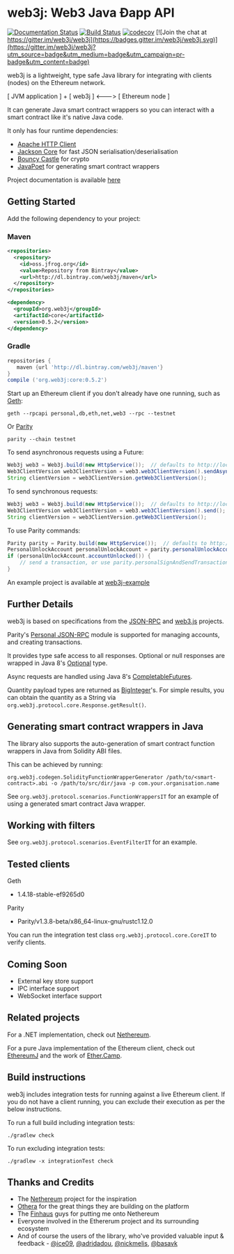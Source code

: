 # web3j: Web3 Java Ðapp API

[![Documentation Status](https://readthedocs.org/projects/web3j/badge/?version=latest)](http://web3j.readthedocs.io/en/latest/?badge=latest)
[![Build Status](https://travis-ci.org/web3j/web3j.svg?branch=master)](https://travis-ci.org/web3j/web3j)
[![codecov](https://codecov.io/gh/web3j/web3j/branch/master/graph/badge.svg)](https://codecov.io/gh/web3j/web3j)
[![Join the chat at https://gitter.im/web3j/web3j](https://badges.gitter.im/web3j/web3j.svg)](https://gitter.im/web3j/web3j?utm_source=badge&utm_medium=badge&utm_campaign=pr-badge&utm_content=badge)

web3j is a lightweight, type safe Java library for integrating with clients (nodes) on the Ethereum network.

[ JVM application ] + [ web3j ] <---> [ Ethereum node ]

It can generate Java smart contract wrappers so you can interact with a smart contract like it's native Java code. 

It only has four runtime dependencies:

* [Apache HTTP Client](https://hc.apache.org/httpcomponents-client-ga/index.html)
* [Jackson Core](https://github.com/FasterXML/jackson-core) for fast JSON serialisation/deserialisation
* [Bouncy Castle](https://www.bouncycastle.org/) for crypto
* [JavaPoet](https://github.com/square/javapoet) for generating smart contract wrappers

Project documentation is available [here](https://web3j.readthedocs.io/en/latest/)


## Getting Started

Add the following dependency to your project:

### Maven

```xml
<repositories>
  <repository>
    <id>oss.jfrog.org</id>
    <value>Repository from Bintray</value>
    <url>http://dl.bintray.com/web3j/maven</url>
  </repository>
</repositories>

<dependency>
  <groupId>org.web3j</groupId>
  <artifactId>core</artifactId>
  <version>0.5.2</version>
</dependency>
```

### Gradle

```groovy
repositories {
   maven {url 'http://dl.bintray.com/web3j/maven'}
}
compile ('org.web3j:core:0.5.2')
```

Start up an Ethereum client if you don't already have one running, such as [Geth](https://github.com/ethereum/go-ethereum/wiki/geth):

`geth --rpcapi personal,db,eth,net,web3 --rpc --testnet`

Or [Parity](https://github.com/ethcore/parity)

`parity --chain testnet`



To send asynchronous requests using a Future:

```java
Web3j web3 = Web3j.build(new HttpService());  // defaults to http://localhost:8545/
Web3ClientVersion web3ClientVersion = web3.web3ClientVersion().sendAsync().get();
String clientVersion = web3ClientVersion.getWeb3ClientVersion();
```


To send synchronous requests:

```java
Web3j web3 = Web3j.build(new HttpService());  // defaults to http://localhost:8545/
Web3ClientVersion web3ClientVersion = web3.web3ClientVersion().send();
String clientVersion = web3ClientVersion.getWeb3ClientVersion();
```

To use Parity commands:
```java
Parity parity = Parity.build(new HttpService());  // defaults to http://localhost:8545/
PersonalUnlockAccount personalUnlockAccount = parity.personalUnlockAccount("0x000...", "a password").sendAsync().get();
if (personalUnlockAccount.accountUnlocked()) {
    // send a transaction, or use parity.personalSignAndSendTransaction() to do it all in one
}
```


An example project is available at [web3j-example](https://github.com/web3j/web3j-example)


## Further Details

web3j is based on specifications from the [JSON-RPC](https://github.com/ethereum/wiki/wiki/JSON-RPC) and [web3.js](https://github.com/ethereum/web3.js) projects. 

Parity's [Personal JSON-RPC](https://github.com/ethcore/parity/wiki/JSONRPC-personal-module) module is supported for managing accounts, and creating transactions.

It provides type safe access to all responses. Optional or null responses are wrapped in Java 8's [Optional](https://docs.oracle.com/javase/8/docs/api/java/util/Optional.html) type.

Async requests are handled using Java 8's [CompletableFutures](https://docs.oracle.com/javase/8/docs/api/java/util/concurrent/CompletableFuture.html).

Quantity payload types are returned as [BigInteger](https://docs.oracle.com/javase/8/docs/api/java/math/BigInteger.html)'s. For simple results, you can obtain the quantity as a String via `org.web3j.protocol.core.Response.getResult()`.


## Generating smart contract wrappers in Java

The library also supports the auto-generation of smart contract function wrappers in Java from Solidity ABI files.

This can be achieved by running:

```
org.web3j.codegen.SolidityFunctionWrapperGenerator /path/to/<smart-contract>.abi -o /path/to/src/dir/java -p com.your.organisation.name
```

See `org.web3j.protocol.scenarios.FunctionWrappersIT` for an example of using a generated smart contract Java wrapper.


## Working with filters

See `org.web3j.protocol.scenarios.EventFilterIT` for an example. 


## Tested clients

Geth
* 1.4.18-stable-ef9265d0

Parity
* Parity/v1.3.8-beta/x86_64-linux-gnu/rustc1.12.0

You can run the integration test class `org.web3j.protocol.core.CoreIT` to verify clients.


## Coming Soon

* External key store support
* IPC interface support
* WebSocket interface support


## Related projects

For a .NET implementation, check out [Nethereum](https://github.com/Nethereum/Nethereum).
 
For a pure Java implementation of the Ethereum client, check out [EthereumJ](https://github.com/ethereum/ethereumj) and the work of [Ether.Camp](https://github.com/ether-camp/).


## Build instructions

web3j includes integration tests for running against a live Ethereum client. If you do not have a client running, you can exclude their execution as per the below instructions. 

To run a full build including integration tests:

```
./gradlew check
```

To run excluding integration tests:

```
./gradlew -x integrationTest check 
```


## Thanks and Credits

* The [Nethereum](https://github.com/Nethereum/Nethereum) project for the inspiration
* [Othera](https://www.othera.com.au/) for the great things they are building on the platform
* The [Finhaus](http://finhaus.com.au/) guys for putting me onto Nethereum
* Everyone involved in the Ethererum project and its surrounding ecosystem
* And of course the users of the library, who've provided valuable input & feedback -
[@ice09](https://github.com/ice09), [@adridadou](https://github.com/adridadou), [@nickmelis](https://github.com/nickmelis), [@basavk](https://github.com/basavk)
